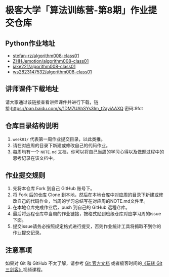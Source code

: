 # 极客大学「算法训练营-第8期」作业提交仓库

## Python作业地址

* [stefan-rz/algorithm008-class01](https://github.com/stefan-rz/algorithm008-class01)
* [ZHHJemotion/algorithm008-class01](https://github.com/ZHHJemotion/algorithm008-class01)
* [jake221/algorithm008-class01](https://github.com/jake221/algorithm008-class01)
* [ws2823147532/algorithm008-class01](https://github.com/ws2823147532/algorithm008-class01)

## 讲师课件下载地址

请大家通过该链接查看讲师课件并进行下载，链接:https://pan.baidu.com/s/1DM7UAhSYs3Im_t2ayiAAXQ  密码:9fct


## 仓库目录结构说明

1. `week01/` 代表第一周作业提交目录，以此类推。
2. 请在对应周的目录下新建或修改自己的代码作业。
2. 每周均有一个 `NOTE.md` 文档，你可以将自己当周的学习心得以及做题过程中的思考记录在该文档中。

## 作业提交规则
 
1. 先将本仓库 Fork 到自己 GitHub 账号下。
2. 将 Fork 后的仓库 Clone 到本地，然后在本地仓库中对应周的目录下新建或修改自己的代码作业，当周的学习总结写在对应周的NOTE.md文件里。
3. 在本地仓库完成作业后，push 到自己的 GitHub 远程仓库。
4. 最后将远程仓库中当周的作业链接，按格式贴到班级仓库对应学习周的issue下面。
5. 提交issue请务必按照规定格式进行提交，否则作业统计工具将抓取不到你的作业提交记录。 


## 注意事项
 如果对 Git 和 GitHub 不太了解，请参考 [Git 官方文档](https://git-scm.com/book/zh/v2) 或者极客时间的[《玩转 Git 三剑客》](https://time.geekbang.org/course/intro/145)视频课程。
